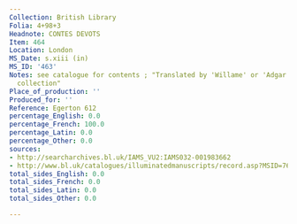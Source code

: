 ```yaml
---
Collection: British Library
Folia: 4+98+3
Headnote: CONTES DEVOTS
Item: 464
Location: London
MS_Date: s.xiii (in)
MS_ID: '463'
Notes: see catalogue for contents ; "Translated by 'Willame' or 'Adgar' from a Latin
  collection"
Place_of_production: ''
Produced_for: ''
Reference: Egerton 612
percentage_English: 0.0
percentage_French: 100.0
percentage_Latin: 0.0
percentage_Other: 0.0
sources:
- http://searcharchives.bl.uk/IAMS_VU2:IAMS032-001983662
- http://www.bl.uk/catalogues/illuminatedmanuscripts/record.asp?MSID=7643
total_sides_English: 0.0
total_sides_French: 0.0
total_sides_Latin: 0.0
total_sides_Other: 0.0

---
```


